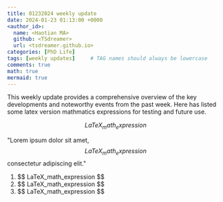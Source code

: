 ```yaml
---
title: 01232024 weekly update
date: 2024-01-23 01:13:00 +0000
<author_id>:
  name: <Haotian MA>
  github: <TSdreamer>
  url: <tsdreamer.github.io>
categories: [PhD Life]
tags: [weekly updates]     # TAG names should always be lowercase
comments: true
math: true
mermaid: true
---
```


This weekly update provides a comprehensive overview of the key developments and noteworthy events from the past week.
Here has listed some latex version mathmatics expressions for testing and future use.

<!-- Block math, keep all blank lines -->
$$
LaTeX_math_expression
$$
<!-- Inline math in lines, NO blank lines -->
"Lorem ipsum dolor sit amet, $$ LaTeX_math_expression $$ consectetur adipiscing elit."
<!-- Inline math in lists, escape the first `$` -->

1. \$$ LaTeX_math_expression $$
2. \$$ LaTeX_math_expression $$
3. \$$ LaTeX_math_expression $$





